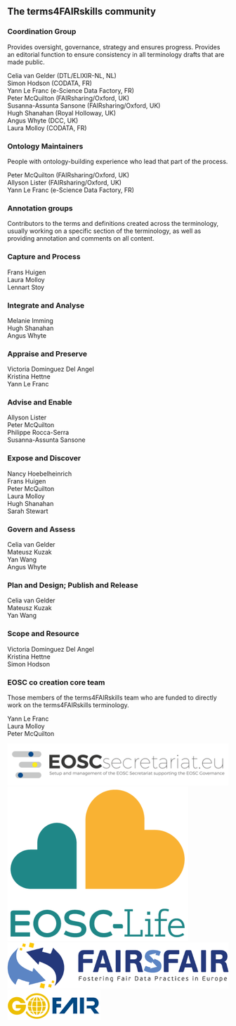 ## The terms4FAIRskills community

### **Coordination Group**  

Provides oversight, governance, strategy and ensures progress. Provides an editorial function to ensure consistency in all terminology drafts that are made public.  

Celia van Gelder (DTL/ELIXIR-NL, NL)  
Simon Hodson (CODATA, FR)  
Yann Le Franc (e-Science Data Factory, FR)  
Peter McQuilton (FAIRsharing/Oxford, UK)  
Susanna-Assunta Sansone (FAIRsharing/Oxford, UK)  
Hugh Shanahan (Royal Holloway, UK)  
Angus Whyte (DCC, UK)  
Laura Molloy (CODATA, FR)  

### **Ontology Maintainers**
People with ontology-building experience who lead that part of the process.  

Peter McQuilton (FAIRsharing/Oxford, UK)  
Allyson Lister (FAIRsharing/Oxford, UK)  
Yann Le Franc (e-Science Data Factory, FR)  

### **Annotation groups**
Contributors to the terms and definitions created across the terminology, usually working on a specific section of the terminology, as well as providing annotation and comments on all content.

### **Capture and Process**  
Frans Huigen  
Laura Molloy  
Lennart Stoy  

### **Integrate and Analyse**  
Melanie Imming  
Hugh Shanahan  
Angus Whyte  

### **Appraise and Preserve**  
Victoria Dominguez Del Angel  
Kristina Hettne  
Yann Le Franc  

### **Advise and Enable**  
Allyson Lister  
Peter McQuilton  
Philippe Rocca-Serra  
Susanna-Assunta Sansone  

### **Expose and Discover**  
Nancy Hoebelheinrich  
Frans Huigen  
Peter McQuilton  
Laura Molloy  
Hugh Shanahan  
Sarah Stewart  

### **Govern and Assess**  
Celia van Gelder  
Mateusz Kuzak  
Yan Wang  
Angus Whyte  

### **Plan and Design; Publish and Release**  
Celia van Gelder  
Mateusz Kuzak  
Yan Wang  

### **Scope and Resource**  
Victoria Dominguez Del Angel  
Kristina Hettne  
Simon Hodson  

### **EOSC co creation core team**  
Those members of the terms4FAIRskills team who are funded to directly work on the terms4FAIRskills terminology.

Yann Le Franc  
Laura Molloy  
Peter McQuilton  


![EOSC](img/EOSCsecretariat.png "EOSC")
![EOSC-LIFE](img/EOSClogo.png "EOSC-Life")
![FAIRsFAIR](img/FAIRsFAIR.png "FAIRsFAIR")
![GO-FAIR](InitialAnnouncement/images/GO-FAIR.png "GO-FAIR")
